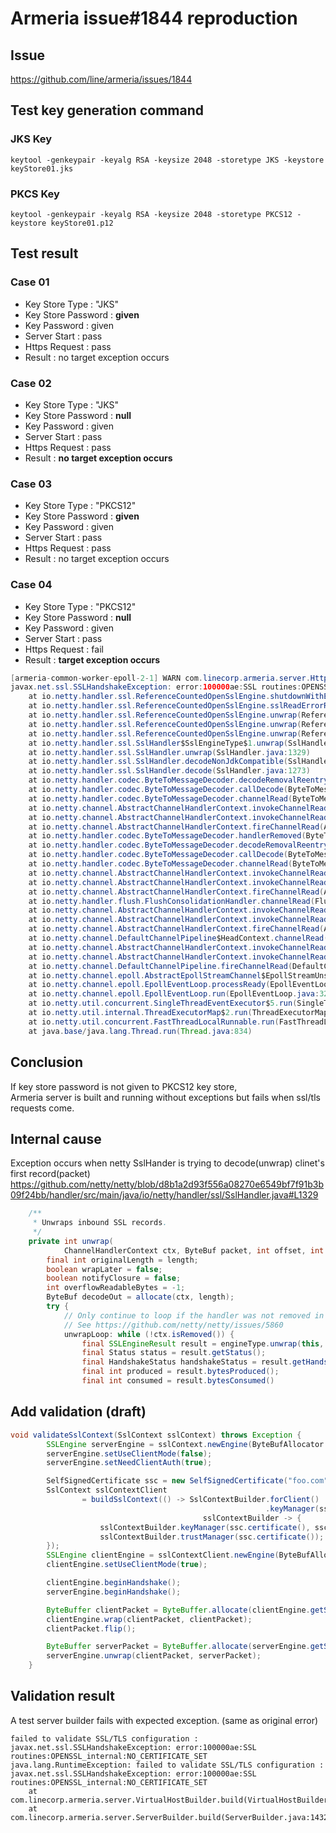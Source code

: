 # Armeria issue#1844 reproduction
## Issue
https://github.com/line/armeria/issues/1844
## Test key generation command
### JKS Key
```
keytool -genkeypair -keyalg RSA -keysize 2048 -storetype JKS -keystore keyStore01.jks
```
### PKCS Key
```
keytool -genkeypair -keyalg RSA -keysize 2048 -storetype PKCS12 -keystore keyStore01.p12
```
## Test result
### Case 01
* Key Store Type : "JKS"
* Key Store Password : **given**
* Key Password : given
* Server Start : pass
* Https Request : pass
* Result : no target exception occurs
### Case 02
* Key Store Type : "JKS"
* Key Store Password : **null**
* Key Password : given
* Server Start : pass
* Https Request : pass
* Result : **no target exception occurs**
### Case 03
* Key Store Type : "PKCS12"
* Key Store Password : **given**
* Key Password : given
* Server Start : pass
* Https Request : pass
* Result : no target exception occurs
### Case 04
* Key Store Type : "PKCS12"
* Key Store Password : **null**
* Key Password : given
* Server Start : pass
* Https Request : fail
* Result : **target exception occurs**
``` java
[armeria-common-worker-epoll-2-1] WARN com.linecorp.armeria.server.HttpServerPipelineConfigurator - [id: 0x3b82c32a, L:/127.0.0.1:8081 - R:/127.0.0.1:41596] TLS handshake failed:
javax.net.ssl.SSLHandshakeException: error:100000ae:SSL routines:OPENSSL_internal:NO_CERTIFICATE_SET
	at io.netty.handler.ssl.ReferenceCountedOpenSslEngine.shutdownWithError(ReferenceCountedOpenSslEngine.java:965)
	at io.netty.handler.ssl.ReferenceCountedOpenSslEngine.sslReadErrorResult(ReferenceCountedOpenSslEngine.java:1231)
	at io.netty.handler.ssl.ReferenceCountedOpenSslEngine.unwrap(ReferenceCountedOpenSslEngine.java:1185)
	at io.netty.handler.ssl.ReferenceCountedOpenSslEngine.unwrap(ReferenceCountedOpenSslEngine.java:1256)
	at io.netty.handler.ssl.ReferenceCountedOpenSslEngine.unwrap(ReferenceCountedOpenSslEngine.java:1299)
	at io.netty.handler.ssl.SslHandler$SslEngineType$1.unwrap(SslHandler.java:204)
	at io.netty.handler.ssl.SslHandler.unwrap(SslHandler.java:1329)
	at io.netty.handler.ssl.SslHandler.decodeNonJdkCompatible(SslHandler.java:1236)
	at io.netty.handler.ssl.SslHandler.decode(SslHandler.java:1273)
	at io.netty.handler.codec.ByteToMessageDecoder.decodeRemovalReentryProtection(ByteToMessageDecoder.java:505)
	at io.netty.handler.codec.ByteToMessageDecoder.callDecode(ByteToMessageDecoder.java:444)
	at io.netty.handler.codec.ByteToMessageDecoder.channelRead(ByteToMessageDecoder.java:283)
	at io.netty.channel.AbstractChannelHandlerContext.invokeChannelRead(AbstractChannelHandlerContext.java:374)
	at io.netty.channel.AbstractChannelHandlerContext.invokeChannelRead(AbstractChannelHandlerContext.java:360)
	at io.netty.channel.AbstractChannelHandlerContext.fireChannelRead(AbstractChannelHandlerContext.java:352)
	at io.netty.handler.codec.ByteToMessageDecoder.handlerRemoved(ByteToMessageDecoder.java:256)
	at io.netty.handler.codec.ByteToMessageDecoder.decodeRemovalReentryProtection(ByteToMessageDecoder.java:510)
	at io.netty.handler.codec.ByteToMessageDecoder.callDecode(ByteToMessageDecoder.java:444)
	at io.netty.handler.codec.ByteToMessageDecoder.channelRead(ByteToMessageDecoder.java:283)
	at io.netty.channel.AbstractChannelHandlerContext.invokeChannelRead(AbstractChannelHandlerContext.java:374)
	at io.netty.channel.AbstractChannelHandlerContext.invokeChannelRead(AbstractChannelHandlerContext.java:360)
	at io.netty.channel.AbstractChannelHandlerContext.fireChannelRead(AbstractChannelHandlerContext.java:352)
	at io.netty.handler.flush.FlushConsolidationHandler.channelRead(FlushConsolidationHandler.java:154)
	at io.netty.channel.AbstractChannelHandlerContext.invokeChannelRead(AbstractChannelHandlerContext.java:374)
	at io.netty.channel.AbstractChannelHandlerContext.invokeChannelRead(AbstractChannelHandlerContext.java:360)
	at io.netty.channel.AbstractChannelHandlerContext.fireChannelRead(AbstractChannelHandlerContext.java:352)
	at io.netty.channel.DefaultChannelPipeline$HeadContext.channelRead(DefaultChannelPipeline.java:1421)
	at io.netty.channel.AbstractChannelHandlerContext.invokeChannelRead(AbstractChannelHandlerContext.java:374)
	at io.netty.channel.AbstractChannelHandlerContext.invokeChannelRead(AbstractChannelHandlerContext.java:360)
	at io.netty.channel.DefaultChannelPipeline.fireChannelRead(DefaultChannelPipeline.java:930)
	at io.netty.channel.epoll.AbstractEpollStreamChannel$EpollStreamUnsafe.epollInReady(AbstractEpollStreamChannel.java:794)
	at io.netty.channel.epoll.EpollEventLoop.processReady(EpollEventLoop.java:424)
	at io.netty.channel.epoll.EpollEventLoop.run(EpollEventLoop.java:326)
	at io.netty.util.concurrent.SingleThreadEventExecutor$5.run(SingleThreadEventExecutor.java:918)
	at io.netty.util.internal.ThreadExecutorMap$2.run(ThreadExecutorMap.java:74)
	at io.netty.util.concurrent.FastThreadLocalRunnable.run(FastThreadLocalRunnable.java:30)
	at java.base/java.lang.Thread.run(Thread.java:834)
```
## Conclusion
If key store password is not given to PKCS12 key store,  
Armeria server is built and running without exceptions but fails when ssl/tls requests come.

## Internal cause
Exception occurs when netty SslHander is trying to decode(unwrap) clinet's first record(packet)  
https://github.com/netty/netty/blob/d8b1a2d93f556a08270e6549bf7f91b3b09f24bb/handler/src/main/java/io/netty/handler/ssl/SslHandler.java#L1329
``` java
    /**
     * Unwraps inbound SSL records.
     */
    private int unwrap(
            ChannelHandlerContext ctx, ByteBuf packet, int offset, int length) throws SSLException {
        final int originalLength = length;
        boolean wrapLater = false;
        boolean notifyClosure = false;
        int overflowReadableBytes = -1;
        ByteBuf decodeOut = allocate(ctx, length);
        try {
            // Only continue to loop if the handler was not removed in the meantime.
            // See https://github.com/netty/netty/issues/5860
            unwrapLoop: while (!ctx.isRemoved()) {
                final SSLEngineResult result = engineType.unwrap(this, packet, offset, length, decodeOut);
                final Status status = result.getStatus();
                final HandshakeStatus handshakeStatus = result.getHandshakeStatus();
                final int produced = result.bytesProduced();
                final int consumed = result.bytesConsumed()
```

## Add validation (draft)
``` java
void validateSslContext(SslContext sslContext) throws Exception {
        SSLEngine serverEngine = sslContext.newEngine(ByteBufAllocator.DEFAULT);
        serverEngine.setUseClientMode(false);
        serverEngine.setNeedClientAuth(true);

        SelfSignedCertificate ssc = new SelfSignedCertificate("foo.com");
        SslContext sslContextClient
                = buildSslContext(() -> SslContextBuilder.forClient()
                                                         .keyManager(ssc.certificate(), ssc.privateKey()),
                                           sslContextBuilder -> {
                    sslContextBuilder.keyManager(ssc.certificate(), ssc.privateKey());
                    sslContextBuilder.trustManager(ssc.certificate());
        });
        SSLEngine clientEngine = sslContextClient.newEngine(ByteBufAllocator.DEFAULT);
        clientEngine.setUseClientMode(true);

        clientEngine.beginHandshake();
        serverEngine.beginHandshake();

        ByteBuffer clientPacket = ByteBuffer.allocate(clientEngine.getSession().getApplicationBufferSize());
        clientEngine.wrap(clientPacket, clientPacket);
        clientPacket.flip();

        ByteBuffer serverPacket = ByteBuffer.allocate(serverEngine.getSession().getApplicationBufferSize());
        serverEngine.unwrap(clientPacket, serverPacket);
    }
```

## Validation result
A test server builder fails with expected exception. (same as original error)
```
failed to validate SSL/TLS configuration : javax.net.ssl.SSLHandshakeException: error:100000ae:SSL routines:OPENSSL_internal:NO_CERTIFICATE_SET
java.lang.RuntimeException: failed to validate SSL/TLS configuration : javax.net.ssl.SSLHandshakeException: error:100000ae:SSL routines:OPENSSL_internal:NO_CERTIFICATE_SET
	at com.linecorp.armeria.server.VirtualHostBuilder.build(VirtualHostBuilder.java:843)
	at com.linecorp.armeria.server.ServerBuilder.build(ServerBuilder.java:1432)
```
